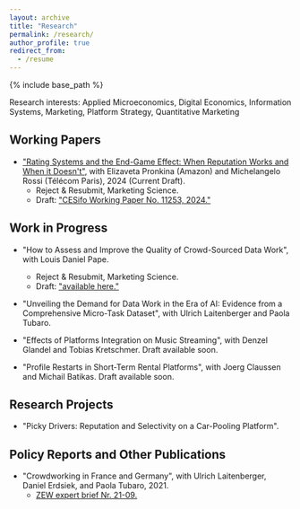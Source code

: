 ```yaml
---
layout: archive
title: "Research"
permalink: /research/
author_profile: true
redirect_from:
  - /resume
---
```


{% include base_path %}

Research interests: Applied Microeconomics, Digital Economics, Information Systems, Marketing, Platform Strategy,
Quantitative Marketing

Working Papers
----- 

* <a href="https://www.cesifo.org/en/publications/2024/working-paper/rating-systems-and-end-game-effect-when-reputation-works-and-when">"Rating Systems and the End-Game Effect: When Reputation Works and When it Doesn't"</a>, with Elizaveta Pronkina (Amazon) and Michelangelo Rossi (Télécom Paris), 2024 (Current Draft).
  * Reject & Resubmit, Marketing Science.
  * Draft: <a href="https://www.cesifo.org/en/publications/2024/working-paper/rating-systems-and-end-game-effect-when-reputation-works-and-when">"CESifo Working Paper No. 11253, 2024."</a>

Work in Progress
-----

* "How to Assess and Improve the Quality of Crowd-Sourced Data Work", with Louis Daniel Pape.
  * Reject & Resubmit, Marketing Science.
  * Draft: <a href="https://www.dropbox.com/scl/fi/i0vmamm0uu8bray6utjmz/Quality_MW.pdf?rlkey=01j6c33ylpprjsdtu8z9ye4wa&dl=0">"available here."</a>

* "Unveiling the Demand for Data Work in the Era of AI: Evidence from a Comprehensive Micro-Task Dataset", with Ulrich Laitenberger and Paola Tubaro.

  
* "Effects of Platforms Integration on Music Streaming", with Denzel Glandel and Tobias Kretschmer. Draft available soon.

* "Profile Restarts in Short-Term Rental Platforms", with Joerg Claussen and Michail Batikas. Draft available soon.

Research Projects
-----
* "Picky Drivers: Reputation and Selectivity on a Car-Pooling Platform".


Policy Reports and Other Publications
-----
 
* "Crowdworking in France and Germany", with Ulrich Laitenberger, Daniel Erdsiek, and Paola Tubaro, 2021.
  * <a href="https://www.zew.de/publikationen/crowdworking-in-france-and-germany" target="_blank" rel="noopener noreferrer">ZEW expert brief Nr. 21-09. </a>      
